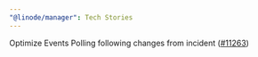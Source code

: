 ```yaml
---
"@linode/manager": Tech Stories
---
```


Optimize Events Polling following changes from incident ([#11263](https://github.com/linode/manager/pull/11263))
